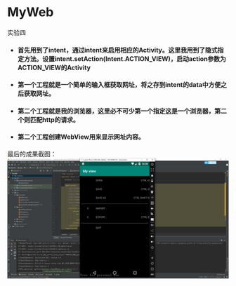 # MyWeb
实验四
* #### 首先用到了intent，通过intent来启用相应的Activity。这里我用到了隐式指定方法。设置intent.setAction(Intent.ACTION_VIEW)，启动action参数为ACTION_VIEW的Activity<br>
* #### 第一个工程就是一个简单的输入框获取网址，将之存到intent的data中方便之后获取网址。<br>
* #### 第二个工程就是我的浏览器，这里必不可少<category android:name="android.intent.category.BROWSABLE"/><data android:scheme="http" />第一个指定这是一个浏览器，第二个则匹配http的请求。<br>
* #### 第二个工程创建WebView用来显示网址内容。<br>
最后的成果截图：<br>
![mage text](https://github.com/IYuanM/My-View/blob/main/picture/2.PNG)
